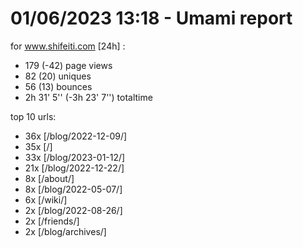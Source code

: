 # 01/06/2023 13:18 - Umami report
for www.shifeiti.com [24h] :

 - 179 (-42) page views
 - 82 (20) uniques
 - 56 (13) bounces
 - 2h 31' 5'' (-3h 23' 7'') totaltime


top 10 urls:
 - 36x [/blog/2022-12-09/]
 - 35x [/]
 - 33x [/blog/2023-01-12/]
 - 21x [/blog/2022-12-22/]
 - 8x [/about/]
 - 8x [/blog/2022-05-07/]
 - 6x [/wiki/]
 - 2x [/blog/2022-08-26/]
 - 2x [/friends/]
 - 2x [/blog/archives/]


